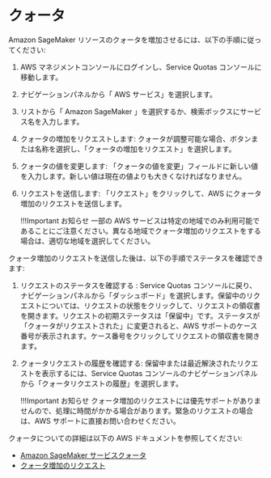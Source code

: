 
# クォータ

Amazon SageMaker リソースのクォータを増加させるには、以下の手順に従ってください:

1. AWS マネジメントコンソールにログインし、Service Quotas コンソールに移動します。
2. ナビゲーションパネルから「 AWS サービス」を選択します。
3. リストから「 Amazon SageMaker 」を選択するか、検索ボックスにサービス名を入力します。
4. クォータの増加をリクエストします: クォータが調整可能な場合、ボタンまたは名称を選択し、「クォータの増加をリクエスト」を選択します。
5. クォータの値を変更します: 「クォータの値を変更」フィールドに新しい値を入力します。新しい値は現在の値よりも大きくなければなりません。
6. リクエストを送信します: 「リクエスト」をクリックして、AWS にクォータ増加のリクエストを送信します。

    !!!Important お知らせ
        一部の AWS サービスは特定の地域でのみ利用可能であることにご注意ください。異なる地域でクォータ増加のリクエストをする場合は、適切な地域を選択してください。

クォータ増加のリクエストを送信した後は、以下の手順でステータスを確認できます:

1. リクエストのステータスを確認する : Service Quotas コンソールに戻り、ナビゲーションパネルから「ダッシュボード」を選択します。保留中のリクエストについては、リクエストの状態をクリックして、リクエストの領収書を開きます。リクエストの初期ステータスは「保留中」です。ステータスが「クォータがリクエストされた」に変更されると、AWS サポートのケース番号が表示されます。ケース番号をクリックしてリクエストの領収書を開きます。
2. クォータリクエストの履歴を確認する: 保留中または最近解決されたリクエストを表示するには、Service Quotas コンソールのナビゲーションパネルから「クォータリクエストの履歴」を選択します。

    !!!Important お知らせ
        クォータ増加のリクエストには優先サポートがありませんので、処理に時間がかかる場合があります。緊急のリクエストの場合は、AWS サポートに直接お問い合わせください。

クォータについての詳細は以下の AWS ドキュメントを参照してください:

* [Amazon SageMaker サービスクォータ ](https://docs.aws.amazon.com/general/latest/gr/sagemaker.html) 
* [ クォータ増加のリクエスト ](https://docs.aws.amazon.com/servicequotas/latest/userguide/request-quota-increase.html) 
